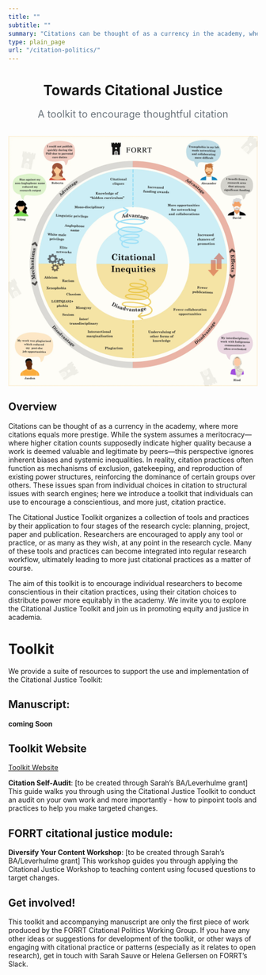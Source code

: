 ```yaml
---
title: ""
subtitle: ""
summary: "Citations can be thought of as a currency in the academy, where more citations equals more prestige. While the system assumes a meritocracy—where higher citation counts supposedly indicate higher quality because a work is deemed valuable and legitimate by peers—this perspective ignores inherent biases and systemic inequalities."
type: plain_page
url: "/citation-politics/"
---
```


<div style="text-align: center; margin: 2rem 0;">
  <h1>Towards Citational Justice</h1>
  <p style="font-size: 1.25rem; color: #6c757d; margin-top: 0.5rem;">
    A toolkit to encourage thoughtful citation
  </p>
</div>

<img src="./toolkit/v7final.webp" width=700px align="center"  alt="Citation Politics Toolkit" />

## Overview

Citations can be thought of as a currency in the academy, where more citations equals more prestige. While the system assumes a meritocracy—where higher citation counts supposedly indicate higher quality because a work is deemed valuable and legitimate by peers—this perspective ignores inherent biases and systemic inequalities. In reality, citation practices often function as mechanisms of exclusion, gatekeeping, and reproduction of existing power structures, reinforcing the dominance of certain groups over others. These issues span from individual choices in citation to structural issues with search engines; here we introduce a toolkit that individuals can use to encourage a conscientious, and more just, citation practice.

The Citational Justice Toolkit organizes a collection of tools and practices by their application to four stages of the research cycle: planning, project, paper and publication. Researchers are encouraged to apply any tool or practice, or as many as they wish, at any point in the research cycle. Many of these tools and practices can become integrated into regular research workflow, ultimately leading to more just citational practices as a matter of course.

The aim of this toolkit is to encourage individual researchers to become conscientious in their citation practices, using their citation choices to distribute power more equitably in the academy. We invite you to explore the Citational Justice Toolkit and join us in promoting equity and justice in academia.

# Toolkit

We provide a suite of resources to support the use and implementation of the Citational Justice Toolkit:

## Manuscript: 

**coming Soon**

## Toolkit Website

<a href="/citation-politics/toolkit/" class="btn btn-primary py-2 m-1 btn-lg" style="line-height:1;border-radius:6px">
  Toolkit Website
</a>

**Citation Self-Audit**: [to be created through Sarah’s BA/Leverhulme grant] This guide walks you through using the Citational Justice Toolkit to conduct an audit on your own work and more importantly - how to pinpoint tools and practices to help you make targeted changes.

## FORRT citational justice module: 

**Diversify Your Content Workshop**: [to be created through Sarah’s BA/Leverhulme grant] This workshop guides you through applying the Citational Justice Workshop to teaching content using focused questions to target changes.

## Get involved!

This toolkit and accompanying manuscript are only the first piece of work produced by the FORRT Citational Politics Working Group. If you have any other ideas or suggestions for development of the toolkit, or other ways of engaging with citational practice or patterns (especially as it relates to open research), get in touch with Sarah Sauve or Helena Gellersen on FORRT’s Slack.
